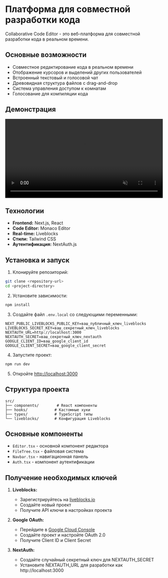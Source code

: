 # Платформа для совместной разработки кода

Collaborative Code Editor - это веб-платформа для совместной разработки кода в реальном времени.

## Основные возможности

- Совместное редактирование кода в реальном времени
- Отображение курсоров и выделений других пользователей
- Встроенный текстовый и голосовой чат
- Древовидная структура файлов с drag-and-drop
- Система управления доступом к комнатам
- Голосование для компиляции кода

## Демонстрация
<!-- Для локального видео -->
<video width="100%" autoplay loop muted playsinline>
  <source src="./docs/demo.mp4" type="video/mp4">
</video>

## Технологии

- **Frontend:** Next.js, React
- **Code Editor:** Monaco Editor
- **Real-time:** Liveblocks
- **Стили:** Tailwind CSS
- **Аутентификация:** NextAuth.js

## Установка и запуск

1. Клонируйте репозиторий:

```bash
git clone <repository-url>
cd <project-directory>
```

2. Установите зависимости:

```bash
npm install
```

3. Создайте файл `.env.local` со следующими переменными:

```env
NEXT_PUBLIC_LIVEBLOCKS_PUBLIC_KEY=ваш_публичный_ключ_liveblocks
LIVEBLOCKS_SECRET_KEY=ваш_секретный_ключ_liveblocks
NEXTAUTH_URL=http://localhost:3000
NEXTAUTH_SECRET=ваш_секретный_ключ_nextauth
GOOGLE_CLIENT_ID=ваш_google_client_id
GOOGLE_CLIENT_SECRET=ваш_google_client_secret
```

4. Запустите проект:

```bash
npm run dev
```

5. Откройте [http://localhost:3000](http://localhost:3000)

## Структура проекта

```
src/
├── components/        # React компоненты
├── hooks/            # Кастомные хуки
├── types/            # TypeScript типы
└── liveblocks/       # Конфигурация Liveblocks
```

## Основные компоненты

- `Editor.tsx` - основной компонент редактора
- `FileTree.tsx` - файловая система
- `Navbar.tsx` - навигационная панель
- `Auth.tsx` - компонент аутентификации

## Получение необходимых ключей

1. **Liveblocks:**

   - Зарегистрируйтесь на [liveblocks.io](https://liveblocks.io)
   - Создайте новый проект
   - Получите API ключи в настройках проекта

2. **Google OAuth:**

   - Перейдите в [Google Cloud Console](https://console.cloud.google.com)
   - Создайте проект и настройте OAuth 2.0
   - Получите Client ID и Client Secret

3. **NextAuth:**
   - Создайте случайный секретный ключ для NEXTAUTH_SECRET
   - Установите NEXTAUTH_URL для разработки как http://localhost:3000
